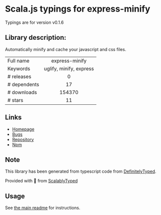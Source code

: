 
# Scala.js typings for express-minify

Typings are for version v0.1.6

## Library description:
Automatically minify and cache your javascript and css files.

|                    |                 |
| ------------------ | :-------------: |
| Full name          | express-minify |
| Keywords           | uglify, minify, express |
| # releases         | 0 |
| # dependents       | 17 |
| # downloads        | 154370 |
| # stars            | 11 |

## Links
- [Homepage](https://github.com/SummerWish/express-minify)
- [Bugs](https://github.com/SummerWish/express-minify/issues)
- [Repository](https://github.com/SummerWish/express-minify)
- [Npm](https://www.npmjs.com/package/express-minify)
    


## Note
This library has been generated from typescript code from [DefinitelyTyped](https://definitelytyped.org).

Provided with :purple_heart: from [ScalablyTyped](https://github.com/oyvindberg/ScalablyTyped)

## Usage
See [the main readme](../../readme.md) for instructions.


